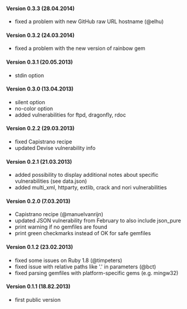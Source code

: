 #### Version 0.3.3 (28.04.2014)

* fixed a problem with new GitHub raw URL hostname (@elhu)

#### Version 0.3.2 (24.03.2014)

* fixed a problem with the new version of rainbow gem

#### Version 0.3.1 (20.05.2013)

* stdin option

#### Version 0.3.0 (13.04.2013)

* silent option
* no-color option
* added vulnerabilities for ftpd, dragonfly, rdoc

#### Version 0.2.2 (29.03.2013)

* fixed Capistrano recipe
* updated Devise vulnerability info

#### Version 0.2.1 (21.03.2013)

* added possibility to display additional notes about specific vulnerabilities (see data.json)
* added multi_xml, httparty, extlib, crack and nori vulnerabilities

#### Version 0.2.0 (7.03.2013)

* Capistrano recipe (@manuelvanrijn)
* updated JSON vulnerability from February to also include json_pure
* print warning if no gemfiles are found
* print green checkmarks instead of OK for safe gemfiles

#### Version 0.1.2 (23.02.2013)

* fixed some issues on Ruby 1.8 (@timpeters)
* fixed issue with relative paths like '.' in parameters (@bct)
* fixed parsing gemfiles with platform-specific gems (e.g. mingw32)

#### Version 0.1.1 (18.82.2013)

* first public version
